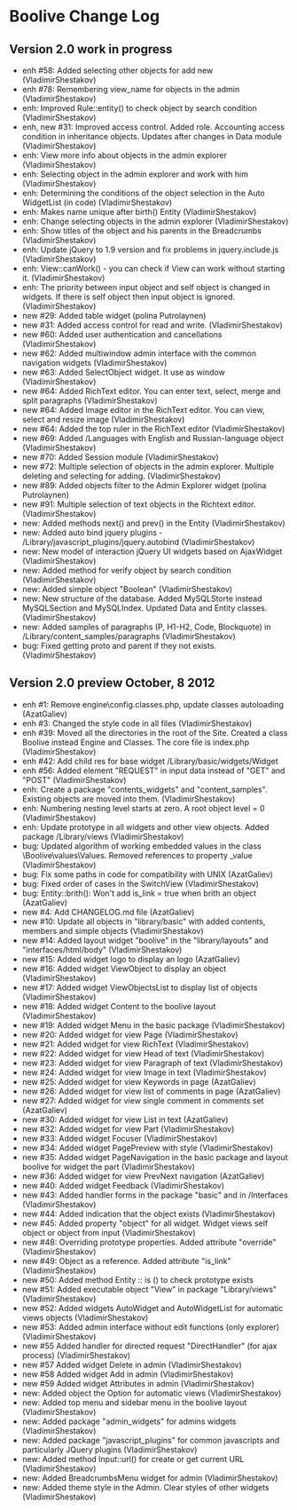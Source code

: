 Boolive Change Log
==================

Version 2.0 work in progress
----------------------------
- enh #58: Added selecting other objects for add new (VladimirShestakov)
- enh #78: Remembering view_name for objects in the admin (VladimirShestakov)
- enh: Improved Rule::entity() to check object by search condition (VladimirShestakov)
- enh, new #31: Improved access control. Added role. Accounting access condition in inheritance objects. Updates after changes in Data module  (VladimirShestakov)
- enh: View more info about objects in the admin explorer (VladimirShestakov)
- enh: Selecting object in the admin explorer and work with him (VladimirShestakov)
- enh: Determining the conditions of the object selection in the Auto WidgetList (in code) (VladimirShestakov)
- enh: Makes name unique after birth() Entity (VladimirShestakov)
- enh: Change selecting objects in the admin explorer (VladimirShestakov)
- enh: Show titles of the object and his parents in the Breadcrumbs (VladimirShestakov)
- enh: Update jQuery to 1.9 version and fix problems in jquery.include.js (VladimirShestakov)
- enh: View::canWork() - you can check if View can work without starting it. (VladimirShestakov)
- enh: The priority between input object and self object is changed in widgets. If there is self object then input object is ignored. (VladimirShestakov)
- new #29: Added table widget (polina Putrolaynen)
- new #31: Added access control for read and write. (VladimirShestakov)
- new #60: Added user authentication and cancellations (VladimirShestakov)
- new #62: Added multiwindow admin interface with the common navigation widgets (VladimirShestakov)
- new #63: Added SelectObject widget. It use as window (VladimirShestakov)
- new #64: Added RichText editor. You can enter text, select, merge and split paragraphs (VladimirShestakov)
- new #64: Added Image editor in the RichText editor. You can view, select and resize image (VladimirShestakov)
- new #64: Added the top ruler in the RichText editor (VladimirShestakov)
- new #69: Added /Languages with English and Russian-language object (VladimirShestakov)
- new #70: Added Session module (VladimirShestakov)
- new #72: Multiple selection of objects in the admin explorer. Multiple deleting and selecting for adding. (VladimirShestakov)
- new #89: Added objects filter to the Admin Explorer widget (polina Putrolaynen)
- new #91: Multiple selection of text objects in the Richtext editor. (VladimirShestakov)
- new: Added methods next() and prev() in the Entity (VladimirShestakov)
- new: Added auto bind jquery plugins - /Library/javascript_plugins/jquery.autobind (VladimirShestakov)
- new: New model of interaction jQuery UI widgets based on AjaxWidget (VladimirShestakov)
- new: Added method for verify object by search condition (VladimirShestakov)
- new: Added simple object "Boolean" (VladimirShestakov)
- new: New structure of the database. Added MySQLStorte instead MySQLSection and MySQLIndex. Updated Data and Entity classes. (VladimirShestakov)
- new: Added samples of paragraphs (P, H1-H2, Code, Blockquote) in /Library/content_samples/paragraphs (VladimirShestakov)
- bug: Fixed getting proto and parent if they not exists. (VladimirShestakov)

Version 2.0 preview October, 8 2012
------------------------------------
- enh #1: Remove engine\config.classes.php, update classes autoloading (AzatGaliev)
- enh #3: Changed the style code in all files (VladimirShestakov)
- enh #39: Moved all the directories in the root of the Site. Created a class Boolive instead Engine and Classes. The core file is index.php  (VladimirShestakov)
- enh #42: Add child res for base widget /Library/basic/widgets/Widget
- enh #56: Added element "REQUEST" in input data instead of "GET" and "POST" (VladimirShestakov)
- enh: Create a package "contents_widgets" and "content_samples". Existing objects are moved into them. (VladimirShestakov)
- enh: Numbering nesting level starts at zero. A root object level = 0 (VladimirShestakov)
- enh: Update prototype in all widgets and other view objects. Added package /Library/views (VladimirShestakov)
- bug: Updated algorithm of working embedded values ​​in the class \Boolive\values\Values. Removed references to property _value (VladimirShestakov)
- bug: Fix some paths in code for compatibility with UNIX (AzatGaliev)
- bug: Fixed order of cases in the SwitchView (VladimirShestakov)
- bug: Entity::brith(): Won't add is_link = true when brith an object (AzatGaliev)
- new #4: Add CHANGELOG.md file (AzatGaliev)
- new #10: Update all objects in "library/basic" with added contents, members and simple objects (VladimirShestakov)
- new #14: Added layout widget "boolive" in the "library/layouts" and "interfaces/html/body" (VladimirShestakov)
- new #15: Added widget logo to display an logo (AzatGaliev)
- new #16: Added widget ViewObject to display an object (VladimirShestakov)
- new #17: Added widget ViewObjectsList to display list of objects (VladimirShestakov)
- new #18: Added widget Content to the boolive layout (VladimirShestakov)
- new #19: Added widget Menu in the basic package (VladimirShestakov)
- new #20: Added widget for view Page (VladimirShestakov)
- new #21: Added widget for view RichText (VladimirShestakov)
- new #22: Added widget for view Head of text (VladimirShestakov)
- new #23: Added widget for view Paragraph of text (VladimirShestakov)
- new #24: Added widget for view Image in text (VladimirShestakov)
- new #25: Added widget for view Keywords in page (AzatGaliev)
- new #26: Added widget for view list of comments in page (AzatGaliev)
- new #27: Added widget for view single comment in comments set (AzatGaliev)
- new #30: Added widget for view List in text (AzatGaliev)
- new #32: Added widget for view Part (VladimirShestakov)
- new #33: Added widget Focuser (VladimirShestakov)
- new #34: Added widget PagePreview with style (VladimirShestakov)
- new #35: Added widget PageNavigation in the basic package and layout boolive for widget the part (VladimirShestakov)
- new #36: Added widget for view PrevNext navigation (AzatGaliev)
- new #40: Added widget Feedback (VladimirShestakov)
- new #43: Added handler forms in the package "basic" and in /Interfaces (VladimirShestakov)
- new #44: Added indication that the object exists (VladimirShestakov)
- new #45: Added property "object" for all widget. Widget views self object or object from input (VladimirShestakov)
- new #48: Overriding prototype properties. Added attribute "override" (VladimirShestakov)
- new #49: Object as a reference. Added attribute "is_link" (VladimirShestakov)
- new #50: Added method Entity :: is () to check prototype exists
- new #51: Added executable object "View" in package "Library/views" (VladimirShestakov)
- new #52: Added widgets AutoWidget and  AutoWidgetList for automatic views objects (VladimirShestakov)
- new #53: Added admin interface without edit functions (only explorer) (VladimirShestakov)
- new #55 Added handler for directed request "DirectHandler" (for ajax process) (VladimirShestakov)
- new #57 Added widget Delete in admin (VladimirShestakov)
- new #58 Added widget Add in admin (VladimirShestakov)
- new #59 Added widget Attributes in admin (VladimirShestakov)
- new: Added object the Option for automatic views (VladimirShestakov)
- new: Added top menu and sidebar menu in the boolive layout (VladimirShestakov)
- new: Added package "admin_widgets" for admins widgets (VladimirShestakov)
- new: Added package "javascript_plugins" for common javascripts and particularly JQuery plugins (VladimirShestakov)
- new: Added method Input::url() for create or get current URL (VladimirShestakov)
- new: Added BreadcrumbsMenu widget for admin (VladimirShestakov)
- new: Added theme style in the Admin. Clear styles of other widgets  (VladimirShestakov)
